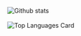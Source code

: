 ![Github stats](https://github-readme-stats.vercel.app/api?username=Vishrut-Arora&theme=highcontrast&show_icons=true&count_private=true)
<br>
<br>
![Top Languages Card](https://github-readme-stats.vercel.app/api/top-langs/?username=Vishrut-Arora&layout=compact)
